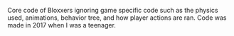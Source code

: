 Core code of Bloxxers ignoring game specific code such as the physics used, animations, behavior tree, and how player actions are ran. Code was made in 2017 when I was a teenager.